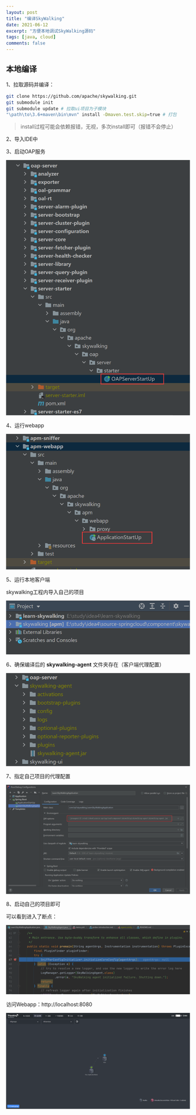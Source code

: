 ```yaml
---
layout: post
title: "编译SkyWalking"
date: 2021-06-12
excerpt: "方便本地调试SkyWalking源码"
tags: [java, cloud]
comments: false
---
```








## 本地编译

1、拉取源码并编译：

```bash
git clone https://github.com/apache/skywalking.git
git submodule init
git submodule update # 拉取ui项目为子模块
"\path\to\3.6+maven\bin\mvn" install -Dmaven.test.skip=true # 打包
```

> install过程可能会依赖报错，无视，多次install即可（报错不会停止）



2、导入IDE中



3、启动OAP服务

![](../images/2021/06/12/002.png)



4、运行webapp

![](../images/2021/06/12/003.png)



5、运行本地客户端

skywalking工程内导入自己的项目

![](../images/2021/06/12/004.png)



6、确保编译后的 **skywalking-agent** 文件夹存在（客户端代理配置）

![](../images/2021/06/12/005.png)



7、指定自己项目的代理配置

![](../images/2021/06/12/006.png)





8、启动自己的项目即可

可以看到进入了断点：

![](../images/2021/06/12/008.png)



访问Webapp：http://localhost:8080

![](../images/2021/06/12/007.png)







